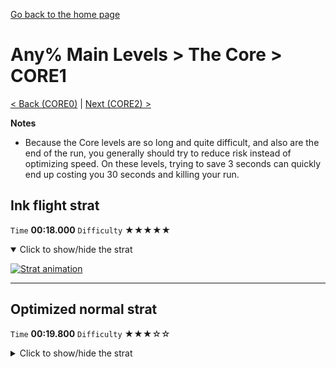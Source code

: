[Go back to the home page](https://github.com/Doublevil/scbspeedrun)

# Any% Main Levels > The Core > CORE1

[< Back (CORE0)](https://github.com/Doublevil/scbspeedrun/blob/main/levels/any_ml/CORE/CORE0.md) | [Next (CORE2) >](https://github.com/Doublevil/scbspeedrun/blob/main/levels/any_ml/CORE/CORE2.md)

**Notes**
- Because the Core levels are so long and quite difficult, and also are the end of the run, you generally should try to reduce risk instead of optimizing speed. On these levels, trying to save 3 seconds can quickly end up costing you 30 seconds and killing your run.

## Ink flight strat

`Time` **00:18.000** `Difficulty` ★★★★★
<details open>
  <summary>Click to show/hide the strat</summary>

  [![Strat animation](https://github.com/Doublevil/scbspeedrun/blob/main/media/levels/CORE/CORE1_InkStrat.webp)](https://github.com/Doublevil/scbspeedrun/blob/main/media/levels/CORE/CORE1_InkStrat.mp4?raw=true)
</details>

---
## Optimized normal strat

`Time` **00:19.800** `Difficulty` ★★★☆☆
<details>
  <summary>Click to show/hide the strat</summary>

  [![Strat animation](https://github.com/Doublevil/scbspeedrun/blob/main/media/levels/CORE/CORE1_OptimizedStrat.webp)](https://github.com/Doublevil/scbspeedrun/blob/main/media/levels/CORE/CORE1_OptimizedStrat.mp4?raw=true)
</details>
